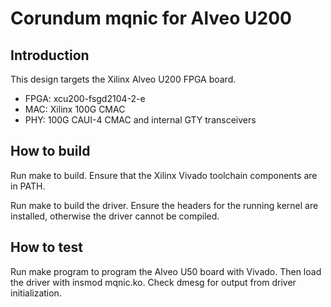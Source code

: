 # Corundum mqnic for Alveo U200

## Introduction

This design targets the Xilinx Alveo U200 FPGA board.

* FPGA: xcu200-fsgd2104-2-e
* MAC: Xilinx 100G CMAC
* PHY: 100G CAUI-4 CMAC and internal GTY transceivers

## How to build

Run make to build.  Ensure that the Xilinx Vivado toolchain components are
in PATH.

Run make to build the driver.  Ensure the headers for the running kernel are
installed, otherwise the driver cannot be compiled.

## How to test

Run make program to program the Alveo U50 board with Vivado.  Then load the
driver with insmod mqnic.ko.  Check dmesg for output from driver
initialization.


